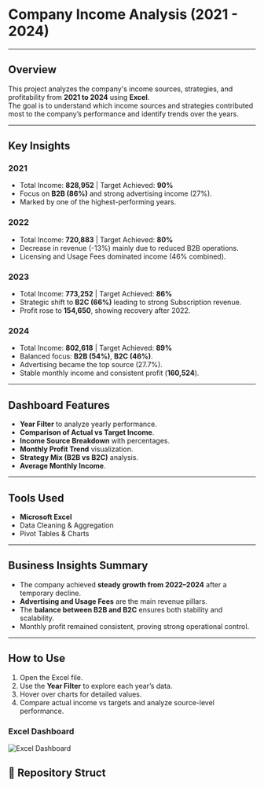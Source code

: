 # Company Income Analysis (2021 - 2024)
---
## Overview
This project analyzes the company's income sources, strategies, and profitability from **2021 to 2024** using **Excel**.  
The goal is to understand which income sources and strategies contributed most to the company’s performance and identify trends over the years.

---

## Key Insights

### **2021**
- Total Income: **828,952** | Target Achieved: **90%**
- Focus on **B2B (86%)** and strong advertising income (27%).
- Marked by one of the highest-performing years.

### **2022**
- Total Income: **720,883** | Target Achieved: **80%**
- Decrease in revenue (-13%) mainly due to reduced B2B operations.
- Licensing and Usage Fees dominated income (46% combined).

### **2023**
- Total Income: **773,252** | Target Achieved: **86%**
- Strategic shift to **B2C (66%)** leading to strong Subscription revenue.
- Profit rose to **154,650**, showing recovery after 2022.

### **2024**
- Total Income: **802,618** | Target Achieved: **89%**
- Balanced focus: **B2B (54%)**, **B2C (46%)**.
- Advertising became the top source (27.7%).
- Stable monthly income and consistent profit (**160,524**).

---

## Dashboard Features
- **Year Filter** to analyze yearly performance.
- **Comparison of Actual vs Target Income**.
- **Income Source Breakdown** with percentages.
- **Monthly Profit Trend** visualization.
- **Strategy Mix (B2B vs B2C)** analysis.
- **Average Monthly Income**.

---

## Tools Used
- **Microsoft Excel**
- Data Cleaning & Aggregation
- Pivot Tables & Charts

---

## Business Insights Summary
- The company achieved **steady growth from 2022–2024** after a temporary decline.
- **Advertising and Usage Fees** are the main revenue pillars.
- The **balance between B2B and B2C** ensures both stability and scalability.
- Monthly profit remained consistent, proving strong operational control.

---

## How to Use
1. Open the Excel file.
2. Use the **Year Filter** to explore each year’s data.
3. Hover over charts for detailed values.
4. Compare actual income vs targets and analyze source-level performance.

### Excel Dashboard
![Excel Dashboard](images/excel_dashboard.png)
## 📂 Repository Struct

